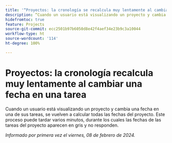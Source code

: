```yaml
---
title: '“Proyectos: la cronología se recalcula muy lentamente al cambiar una fecha en una tarea”'
description: “Cuando un usuario está visualizando un proyecto y cambia una fecha en una de las tareas del proyecto, se vuelven a calcular todas las fechas del proyecto. Este proceso puede tardar varios minutos, durante los cuales las fechas de las tareas del proyecto aparecen en gris y no responden”.
hidefromtoc: true
feature: Projects
source-git-commit: ecc2501b97b6050d8e42f4aef34e23b9c3a10044
workflow-type: ht
source-wordcount: '114'
ht-degree: 100%

---
```



# Proyectos: la cronología recalcula muy lentamente al cambiar una fecha en una tarea

Cuando un usuario está visualizando un proyecto y cambia una fecha en una de sus tareas, se vuelven a calcular todas las fechas del proyecto. Este proceso puede tardar varios minutos, durante los cuales las fechas de las tareas del proyecto aparecen en gris y no responden.

_Informado por primera vez el viernes, 08 de febrero de 2024._
